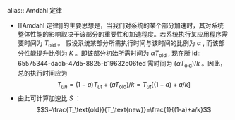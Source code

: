 alias:: Amdahl 定律

- [[Amdahl 定律]]的主要思想是，当我们对系统的某个部分加速时，其对系统整体性能的影响取决于该部分的重要性和加速程度。若系统执行某应用程序需要时间为 $T_\text{old}$ 。 假设系统某部分所需执行时间与该时间的比例为 $\alpha$ , 而该部分性能提升比例为 $K$ 。即该部分初始所需时间为 $\alpha T_\text{oId}$ , 现在所
  id:: 65575344-dadb-47d5-8825-b19632c06fed
  需时间为 $(\alpha T_\text{old}) / k$ 。因此，总的执行时间应为
  $$T_{un}=(1-a)T_{ut}+(aT_\text{old})/k=T_{ut}[(1-a)+a/k]$$
- 由此可计算加速比 $S$ ：
  $$S=\frac{T_\text{old}}{T_\text{new}}=\frac{1}{(1-a)+a/k}$$